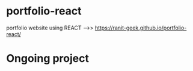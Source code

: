 # portfolio-react
portfolio website using REACT -->> https://ranit-geek.github.io/portfolio-react/


# Ongoing project
